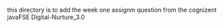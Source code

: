 this directory is to add the week one assignm question from the cognizent javaFSE Digital-Nurture_3.0